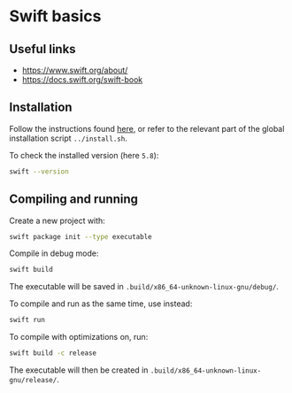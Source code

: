 # Swift basics


## Useful links

- <https://www.swift.org/about/>
- <https://docs.swift.org/swift-book>


## Installation

Follow the instructions found [here](https://www.swift.org/server/guides/deploying/ubuntu.html), or refer to the relevant part of the global installation script ``` ../install.sh ```.

To check the installed version (here ``` 5.8 ```):

```sh
swift --version
```


## Compiling and running

Create a new project with:

```sh
swift package init --type executable
```

Compile in debug mode:

```sh
swift build
```

The executable will be saved in ``` .build/x86_64-unknown-linux-gnu/debug/ ```.

To compile and run as the same time, use instead:

```sh
swift run
```

To compile with optimizations on, run:

```sh
swift build -c release
```

The executable will then be created in ``` .build/x86_64-unknown-linux-gnu/release/ ```.
